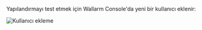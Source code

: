 Yapılandırmayı test etmek için Wallarm Console'da yeni bir kullanıcı eklenir:

![Kullanıcı ekleme](../../../../images/user-guides/settings/integrations/webhook-examples/adding-user.png)